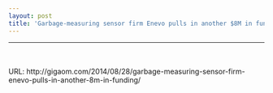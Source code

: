 ```yaml
---
layout: post
title: 'Garbage-measuring sensor firm Enevo pulls in another $8M in funding'
---
```

<hr /><br /><br />URL: http://gigaom.com/2014/08/28/garbage-measuring-sensor-firm-enevo-pulls-in-another-8m-in-funding/<br />